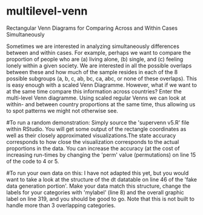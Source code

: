 # multilevel-venn
Rectangular Venn Diagrams for Comparing Across and Within Cases Simultaneously

Sometimes we are interested in analyzing simultaneously differences between and within cases. For example, perhaps we want to compare the proportion of people who are (a) living alone, (b) single, and (c) feeling lonely within a given society. We are interested in all the possible overlaps between these and how much of the sample resides in each of the 8 possible subgroups (a, b, c, ab, bc, ca, abc, or none of these overlaps). This is easy enough with a scaled Venn Diagramme. However, what if we want to at the same time compare this information across countries? Enter the multi-level Venn diagramme. Using scaled regular Venns we can look at within- and between country proportions at the same time, thus allowing us to spot patterns we might not otherwise see. 

#To run a random demonstration:
Simply source the 'supervenn v5.R' file within RStudio. You will get some output of the rectangle coordinates as well as their closely approximated visualizations.The state accuracy corresponds to how close the visualization corresponds to the actual proportions in the data. You can increase the accuracy (at the cost of increasing  run-times by changing the 'perm' value (permutations) on line 15 of the code to 4 or 5. 

#To run your own data on this:
I have not adapted this yet, but you would want to take a look at the structure of the dt datatable on line 46 of the 'fake data generation portion'. Make your data match this structure, change the labels for your categories with 'mylabel' (line 8) and the overall graphic label on line 319, and you should be good to go. Note that this is not built to handle more than 3 overlapping categories. 
